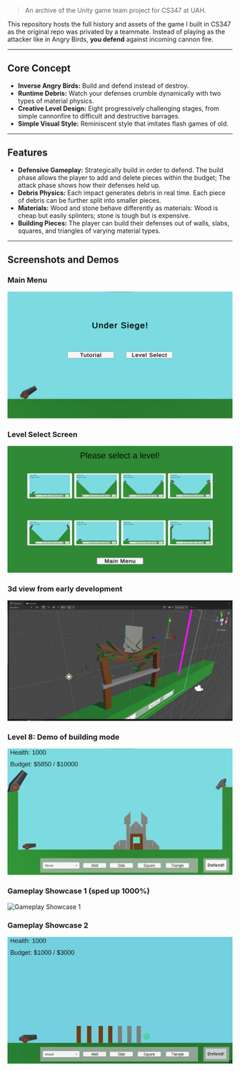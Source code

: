 
> An archive of the Unity game team project for CS347 at UAH.

This repository hosts the full history and assets of the game I built in CS347 as the original repo was privated by a teammate. Instead of playing as the attacker like in Angry Birds, **you defend** against incoming cannon fire.

---

##  Core Concept

- **Inverse Angry Birds:** Build and defend instead of destroy.  
- **Runtime Debris:** Watch your defenses crumble dynamically with two types of material physics.  
- **Creative Level Design:** Eight progressively challenging stages, from simple cannonfire to difficult and destructive barrages.
- **Simple Visual Style:** Reminiscent style that imitates flash games of old.
---

##  Features

- **Defensive Gameplay:** Strategically build in order to defend. The build phase allows the player to add and delete pieces within the budget; The attack phase shows how their defenses held up.
- **Debris Physics:** Each impact generates debris in real time. Each piece of debris can be further split into smaller pieces.  
- **Materials:** Wood and stone behave differently as materials: Wood is cheap but easily splinters; stone is tough but is expensive.
- **Building Pieces:** The player can build their defenses out of walls, slabs, squares, and triangles of varying material types. 

---

## Screenshots and Demos
### Main Menu  
![Main Menu](docs/images/mainmenu.png)  

### Level Select Screen  
![Level Select](docs/images/levelselect.png)  

### 3d view from early development  
![3d view from early development](docs/images/devimg1.png)  

### Level 8: Demo of building mode  
![Level 8 House](docs/images/lvl8house.png)  

### Gameplay Showcase 1 (sped up 1000%)  
![Gameplay Showcase 1](docs/images/showcase1.gif)  

### Gameplay Showcase 2  
![Gameplay Showcase 2](docs/images/showcase2.gif)  
